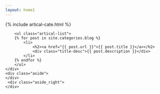 ```yaml
---
layout: home1
---
```




<div class="index-content blog">
    <div class="section">
        {% include artical-cate.html %}

        <ul class="artical-list">
        {% for post in site.categories.blog %}
            <li>
                <h2><a href="{{ post.url }}">{{ post.title }}</a></h2>
                <div class="title-desc">{{ post.description }}</div>
            </li>
        {% endfor %}
        </ul>
    </div>
    <div class="aside">
    </div>
     <div class="aside_right">
    </div>
</div>
